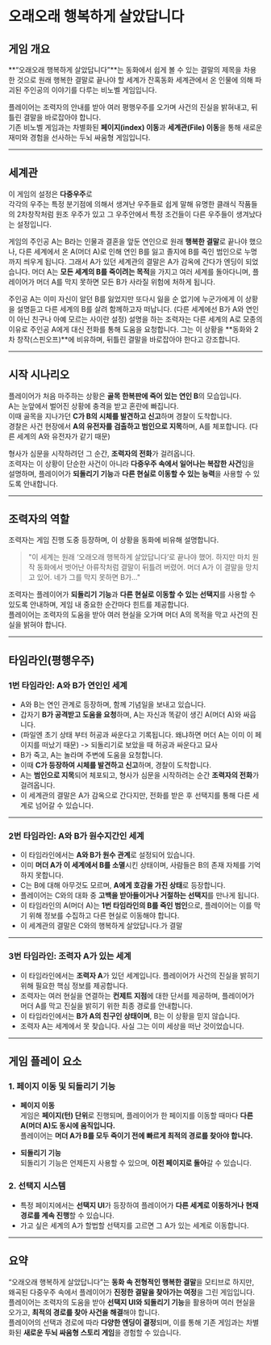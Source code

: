 # 오래오래 행복하게 살았답니다

## **게임 개요**

**“오래오래 행복하게 살았답니다”**는 동화에서 쉽게 볼 수 있는 결말의 제목을 차용한 것으로 원래 행복한 결말로 끝나야 할 세계가 
잔혹동화 세계관에서 온 인물에 의해 파괴된 주인공의 이야기를 다루는 비노벨 게임입니다.

플레이어는 조력자의 안내를 받아 여러 평행우주를 오가며 사건의 진실을 밝혀내고, 뒤틀린 결말을 바로잡아야 합니다.  
기존 비노벨 게임과는 차별화된 **페이지(index) 이동**과 **세계관(File) 이동**을 통해 새로운 재미와 경험을 선사하는 두뇌 싸움형 게임입니다.

---

## **세계관**

이 게임의 설정은 **다중우주**로   
각각의 우주는 특정 분기점에 의해서 생겨난 우주들로 쉽게 말해 유명한 클래식 작품들의 2차창작처럼
원조 우주가 있고 그 우주안에서 특정 조건들이 다른 우주들이 생겨났다는 설정입니다.

게임의 주인공 A는 B라는 인물과 결혼을 앞둔 연인으로 원래 **행복한 결말**로 끝나야 했으나, 다른 세계에서 온 A(머더 A)로 인해
연인 B를 잃고 졸지에 B를 죽인 범인으로 누명까지 씌우게 됩니다. 그래서 A가 있던 세계관의 결말은 A가 감옥에 간다가 엔딩이 되었습니다.
머더 A는 **모든 세계의 B를 죽이려는 목적**을 가지고 여러 세계를 돌아다니며, 플레이어가 머더 A를 막지 못하면 모든 B가 사라질 위험에 처하게 됩니다.

주인공 A는 이미 자신이 알던 B를 잃었지만 또다시 잃을 순 없기에 누군가에게 이 상황을 설명듣고 다른 세계의 B를 살려 함께하고자 떠납니다.
(다른 세계에선 B가 A와 연인이 아닌 친구나 아예 모르는 사이란 설정)
설명을 하는 조력자는 다른 세계의 A로 모종의 이유로 주인공 A에게 대신 전화를 통해 도움을 요청합니다.
그는 이 상황을 **동화와 2차 창작(스핀오프)**에 비유하며, 뒤틀린 결말을 바로잡아야 한다고 강조합니다.

---

## **시작 시나리오**

플레이어가 처음 마주하는 상황은 **골목 한복판에 죽어 있는 연인 B**의 모습입니다.  
A는 눈앞에서 벌어진 상황에 충격을 받고 혼란에 빠집니다.  
이때 골목을 지나가던 **C가 B의 시체를 발견하고 신고**하며 경찰이 도착합니다.  
경찰은 사건 현장에서 **A의 유전자를 검출하고 범인으로 지목**하며, A를 체포합니다. (다른 세계의 A와 유전자가 같기 때문)

형사가 심문을 시작하려던 그 순간, **조력자의 전화**가 걸려옵니다.  
조력자는 이 상황이 단순한 사건이 아니라 **다중우주 속에서 일어나는 복잡한 사건**임을 설명하며, 플레이어가 **되돌리기 기능**과 **다른 현실로 이동할 수 있는 능력**을 사용할 수 있도록 안내합니다.

---

## **조력자의 역할**

조력자는 게임 진행 도중 등장하며, 이 상황을 동화에 비유해 설명합니다.

> "이 세계는 원래 ‘오래오래 행복하게 살았답니다’로 끝나야 했어. 하지만 마치 원작 동화에서 벗어난 아류작처럼 결말이 뒤틀려 버렸어. 머더 A가 이 결말을 망치고 있어. 네가 그를 막지 못하면 B가..."

조력자는 플레이어가 **되돌리기 기능**과 **다른 현실로 이동할 수 있는 선택지**를 사용할 수 있도록 안내하며, 게임 내 중요한 순간마다 힌트를 제공합니다.  
플레이어는 조력자의 도움을 받아 여러 현실을 오가며 머더 A의 목적을 막고 사건의 진실을 밝혀야 합니다.

---

## **타임라인(평행우주)**

### **1번 타임라인: A와 B가 연인인 세계**

- A와 B는 연인 관계로 등장하며, 함께 기념일을 보내고 있습니다.  
- 갑자기 **B가 공격받고 도움을 요청**하며, A는 자신과 똑같이 생긴 A(머더 A)와 싸웁니다.
- (파일엔 초기 상태 부터 허공과 싸운다고 기록됩니다. 왜냐하면 머더 A는 이미 이 페이지를 떠났기 때문) -> 되돌리기로 보았을 때 허공과 싸운다고 묘사
- B가 죽고, A는 놀라며 주변에 도움을 요청합니다.  
- 이때 **C가 등장하여 시체를 발견하고 신고**하며, 경찰이 도착합니다.  
- A는 **범인으로 지목**되어 체포되고, 형사가 심문을 시작하려는 순간 **조력자의 전화**가 걸려옵니다.
- 이 세계관의 결말은 A가 감옥으로 간다지만, 전화를 받은 후 선택지를 통해 다른 세계로 넘어갈 수 있습니다.
---

### **2번 타임라인: A와 B가 원수지간인 세계**

- 이 타임라인에서는 **A와 B가 원수 관계**로 설정되어 있습니다.  
- 이미 **머더 A가 이 세계에서 B를 소멸**시킨 상태이며, 사람들은 B의 존재 자체를 기억하지 못합니다.  
- C는 B에 대해 아무것도 모르며, **A에게 호감을 가진 상태**로 등장합니다.  
- 플레이어는 C와의 대화 중 **고백을 받아들이거나 거절하는 선택지**를 만나게 됩니다.  
- 이 타임라인의 A(머더 A)는 **1번 타임라인의 B를 죽인 범인**으로, 플레이어는 이를 막기 위해 정보를 수집하고 다른 현실로 이동해야 합니다.
- 이 세계관의 결말은 C와의 행복하게 살았답니다.가 결말
---

### **3번 타임라인: 조력자 A가 있는 세계**

- 이 타임라인에서는 **조력자 A**가 있던 세계입니다. 플레이어가 사건의 진실을 밝히기 위해 필요한 핵심 정보를 제공합니다.  
- 조력자는 여러 현실을 연결하는 **컨제트 지점**에 대한 단서를 제공하며, 플레이어가 머더 A를 막고 진실을 밝히기 위한 최종 경로를 안내합니다.  
- 이 타임라인에서는 **B가 A의 친구인 상태이며**, B는 이 상황을 믿지 않습니다. 
- 조력자 A는 세계에서 못 찾습니다. 사실 그는 이미 세상을 떠난 것이었습니다.

---

## **게임 플레이 요소**

### **1. 페이지 이동 및 되돌리기 기능**

- **페이지 이동**  
  게임은 **페이지(턴) 단위**로 진행되며, 플레이어가 한 페이지를 이동할 때마다 **다른 A(머더 A)도 동시에 움직입니다.**  
  플레이어는 **머더 A가 B를 모두 죽이기 전에 빠르게 최적의 경로를 찾아야 합니다.**

- **되돌리기 기능**  
  되돌리기 기능은 언제든지 사용할 수 있으며, **이전 페이지로 돌아**갈 수 있습니다.  
  

### **2. 선택지 시스템**

- 특정 페이지에서는 **선택지 UI**가 등장하여 플레이어가 **다른 세계로 이동하거나 현재 경로를 계속 진행**할 수 있습니다.
- 가고 싶은 세계의 A가 할법할 선택지를 고르면 그 A가 있는 세계로 이동합니다. 

---

## **요약**

“오래오래 행복하게 살았답니다”는 **동화 속 전형적인 행복한 결말**을 모티브로 하지만, 왜곡된 다중우주 속에서 플레이어가 **진정한 결말을 찾아가는 여정**을 그린 게임입니다.  
플레이어는 조력자의 도움을 받아 **선택지 UI와 되돌리기 기능**을 활용하며 여러 현실을 오가고, **최적의 경로를 찾아 사건을 해결**해야 합니다.  
플레이어의 선택과 경로에 따라 **다양한 엔딩이 결정**되며, 이를 통해 기존 게임과는 차별화된 **새로운 두뇌 싸움형 스토리 게임**을 경험할 수 있습니다.
